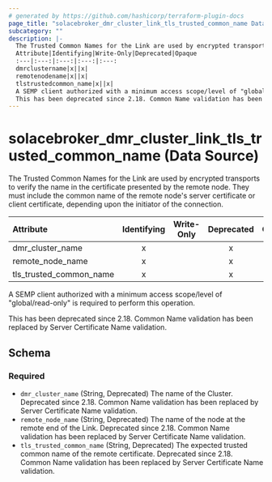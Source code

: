 ```yaml
---
# generated by https://github.com/hashicorp/terraform-plugin-docs
page_title: "solacebroker_dmr_cluster_link_tls_trusted_common_name Data Source - solacebroker"
subcategory: ""
description: |-
  The Trusted Common Names for the Link are used by encrypted transports to verify the name in the certificate presented by the remote node. They must include the common name of the remote node's server certificate or client certificate, depending upon the initiator of the connection.
  Attribute|Identifying|Write-Only|Deprecated|Opaque
  :---|:---:|:---:|:---:|:---:
  dmrclustername|x||x|
  remotenodename|x||x|
  tlstrustedcommon_name|x||x|
  A SEMP client authorized with a minimum access scope/level of "global/read-only" is required to perform this operation.
  This has been deprecated since 2.18. Common Name validation has been replaced by Server Certificate Name validation.
---
```


# solacebroker_dmr_cluster_link_tls_trusted_common_name (Data Source)

The Trusted Common Names for the Link are used by encrypted transports to verify the name in the certificate presented by the remote node. They must include the common name of the remote node's server certificate or client certificate, depending upon the initiator of the connection.


Attribute|Identifying|Write-Only|Deprecated|Opaque
:---|:---:|:---:|:---:|:---:
dmr_cluster_name|x||x|
remote_node_name|x||x|
tls_trusted_common_name|x||x|



A SEMP client authorized with a minimum access scope/level of "global/read-only" is required to perform this operation.

This has been deprecated since 2.18. Common Name validation has been replaced by Server Certificate Name validation.



<!-- schema generated by tfplugindocs -->
## Schema

### Required

- `dmr_cluster_name` (String, Deprecated) The name of the Cluster. Deprecated since 2.18. Common Name validation has been replaced by Server Certificate Name validation.
- `remote_node_name` (String, Deprecated) The name of the node at the remote end of the Link. Deprecated since 2.18. Common Name validation has been replaced by Server Certificate Name validation.
- `tls_trusted_common_name` (String, Deprecated) The expected trusted common name of the remote certificate. Deprecated since 2.18. Common Name validation has been replaced by Server Certificate Name validation.
